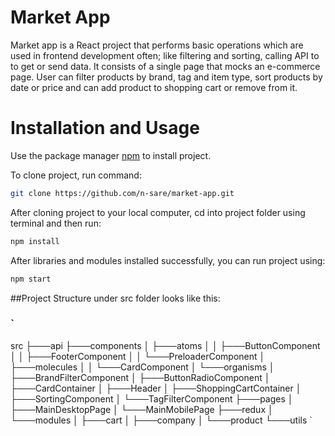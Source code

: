 # Market App

Market app is a React project that performs basic operations which are used in frontend development often; like filtering and sorting, calling API to to get or send data.
It consists of a single page that mocks an e-commerce page. User can filter products by brand, tag and item type, sort products by date or price and can add product to shopping cart or remove from it.

# Installation and Usage
Use the package manager [npm](https://www.npmjs.com/package/download) to install project.

To clone project, run command: 
```bash
git clone https://github.com/n-sare/market-app.git
```
After cloning project to your local computer, cd into project folder using terminal and then run:

```bash
npm install
```
After libraries and modules installed successfully, you can run project using:

```bash
npm start
```
##Project Structure under src folder looks like this:

### `
src
├───api
├───components
│   ├───atoms
│   │   ├───ButtonComponent
│   │   ├───FooterComponent
│   │   └───PreloaderComponent
│   ├───molecules
│   │   └───CardComponent
│   └───organisms
│       ├───BrandFilterComponent
│       ├───ButtonRadioComponent
│       ├───CardContainer
│       ├───Header
│       ├───ShoppingCartContainer
│       ├───SortingComponent
│       └───TagFilterComponent
├───pages
│   ├───MainDesktopPage
│   └───MainMobilePage
├───redux
│   └───modules
│       ├───cart
│       ├───company
│       └───product
└───utils
`
